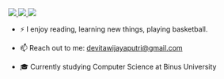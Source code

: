 <a href="https://github.com/devita01" target="_blank">
  <img src="https://img.shields.io/badge/GITHUB-000000?style=for-the-badge&logo=github&logoColor=white"/>
</a>
<a href="https://www.instagram.com/devitawjya" target="_blank">
  <img src="https://img.shields.io/badge/INSTAGRAM-E4405F?style=for-the-badge&logo=instagram&logoColor=white"/>
</a>
<a href="https://www.linkedin.com/in/devita-wijaya-putri" target="_blank">
  <img src="https://img.shields.io/badge/LINKEDIN-0A66C2?style=for-the-badge&logo=linkedin&logoColor=white"/>
</a>

- ⚡ I enjoy reading, learning new things, playing basketball.

- 📫 Reach out to me: devitawijayaputri@gmail.com

- 🎓 Currently studying Computer Science at Binus University

